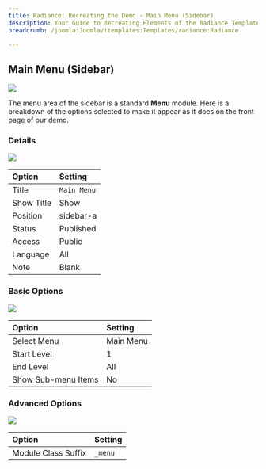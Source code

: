 ```yaml
---
title: Radiance: Recreating the Demo - Main Menu (Sidebar)
description: Your Guide to Recreating Elements of the Radiance Template for Joomla
breadcrumb: /joomla:Joomla/!templates:Templates/radiance:Radiance

---
```


Main Menu (Sidebar)
-----

![][demo]

The menu area of the sidebar is a standard **Menu** module. Here is a breakdown of the options selected to make it appear as it does on the front page of our demo.

### Details

![][demo2]

| Option     | Setting     |  
| :--------- | :---------- |  
| Title      | `Main Menu` |  
| Show Title | Show        |  
| Position   | sidebar-a   |  
| Status     | Published   |  
| Access     | Public      |  
| Language   | All         |  
| Note       | Blank       |  

### Basic Options

![][demo3]

| Option              | Setting   |  
| :------------------ | :-------- |  
| Select Menu         | Main Menu |  
| Start Level         | 1         |  
| End Level           | All       |  
| Show Sub-menu Items | No        |  

### Advanced Options

![][demo4]

| Option              | Setting |  
| :------------------ | :------ |  
| Module Class Suffix | `_menu` |  

[demo]: assets/demo_7.jpeg
[demo2]: assets/mainmenu_1.jpeg
[demo3]: assets/mainmenu_2.jpeg
[demo4]: assets/mainmenu_3.jpeg